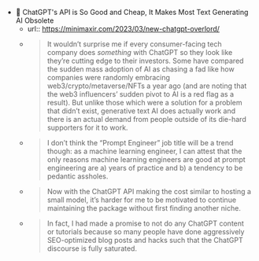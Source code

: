 - 📎 ChatGPT's API is So Good and Cheap, It Makes Most Text Generating AI Obsolete
	- url:: https://minimaxir.com/2023/03/new-chatgpt-overlord/
	- > It wouldn’t surprise me if every consumer-facing tech company does *something* with ChatGPT so they look like they’re cutting edge to their investors. Some have compared the sudden mass adoption of AI as chasing a fad like how companies were randomly embracing web3/crypto/metaverse/NFTs a year ago (and are noting that the web3 influencers’ sudden pivot to AI is a red flag as a result). But unlike those which were a solution for a problem that didn’t exist, generative text AI does actually work and there is an actual demand from people outside of its die-hard supporters for it to work.
	- > I don’t think the “Prompt Engineer” job title will be a trend though: as a machine learning engineer, I can attest that the only reasons machine learning engineers are good at prompt engineering are a) years of practice and b) a tendency to be pedantic assholes.
	- > Now with the ChatGPT API making the cost similar to hosting a small model, it’s harder for me to be motivated to continue maintaining the package without first finding another niche.
	- > In fact, I had made a promise to not do any ChatGPT content or tutorials because so many people have done aggressively SEO-optimized blog posts and hacks such that the ChatGPT discourse is fully saturated.